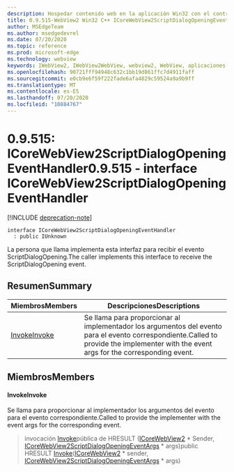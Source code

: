 ```yaml
---
description: Hospedar contenido web en la aplicación Win32 con el control Microsoft Edge WebView2
title: 0.9.515-WebView2 Win32 C++ ICoreWebView2ScriptDialogOpeningEventHandler
author: MSEdgeTeam
ms.author: msedgedevrel
ms.date: 07/20/2020
ms.topic: reference
ms.prod: microsoft-edge
ms.technology: webview
keywords: IWebView2, IWebView2WebView, webview2, WebView, aplicaciones Win32, Win32, Edge, ICoreWebView2, ICoreWebView2Controller, control de explorador, HTML Edge
ms.openlocfilehash: 90721fff94948c632c1bb19d861ffc7d4911faff
ms.sourcegitcommit: e0cb9e6f59f222fade6afa4829c59524a9a9b9ff
ms.translationtype: MT
ms.contentlocale: es-ES
ms.lasthandoff: 07/20/2020
ms.locfileid: "10884767"
---
```

# <span data-ttu-id="2b12c-104">0.9.515: ICoreWebView2ScriptDialogOpeningEventHandler</span><span class="sxs-lookup"><span data-stu-id="2b12c-104">0.9.515 - interface ICoreWebView2ScriptDialogOpeningEventHandler</span></span> 

[!INCLUDE [deprecation-note](../../includes/deprecation-note.md)]

```
interface ICoreWebView2ScriptDialogOpeningEventHandler
  : public IUnknown
```

<span data-ttu-id="2b12c-105">La persona que llama implementa esta interfaz para recibir el evento ScriptDialogOpening.</span><span class="sxs-lookup"><span data-stu-id="2b12c-105">The caller implements this interface to receive the ScriptDialogOpening event.</span></span>

## <span data-ttu-id="2b12c-106">Resumen</span><span class="sxs-lookup"><span data-stu-id="2b12c-106">Summary</span></span>

 <span data-ttu-id="2b12c-107">Miembros</span><span class="sxs-lookup"><span data-stu-id="2b12c-107">Members</span></span>                        | <span data-ttu-id="2b12c-108">Descripciones</span><span class="sxs-lookup"><span data-stu-id="2b12c-108">Descriptions</span></span>
--------------------------------|---------------------------------------------
[<span data-ttu-id="2b12c-109">Invoke</span><span class="sxs-lookup"><span data-stu-id="2b12c-109">Invoke</span></span>](#invoke) | <span data-ttu-id="2b12c-110">Se llama para proporcionar al implementador los argumentos del evento para el evento correspondiente.</span><span class="sxs-lookup"><span data-stu-id="2b12c-110">Called to provide the implementer with the event args for the corresponding event.</span></span>

## <span data-ttu-id="2b12c-111">Miembros</span><span class="sxs-lookup"><span data-stu-id="2b12c-111">Members</span></span>

#### <span data-ttu-id="2b12c-112">Invoke</span><span class="sxs-lookup"><span data-stu-id="2b12c-112">Invoke</span></span> 

<span data-ttu-id="2b12c-113">Se llama para proporcionar al implementador los argumentos del evento para el evento correspondiente.</span><span class="sxs-lookup"><span data-stu-id="2b12c-113">Called to provide the implementer with the event args for the corresponding event.</span></span>

> <span data-ttu-id="2b12c-114">invocación [Invoke](#invoke)pública de HRESULT ([ICoreWebView2](icorewebview2.md) \* Sender, [ICoreWebView2ScriptDialogOpeningEventArgs](icorewebview2scriptdialogopeningeventargs.md) \* args)</span><span class="sxs-lookup"><span data-stu-id="2b12c-114">public HRESULT [Invoke](#invoke)([ICoreWebView2](icorewebview2.md) \* sender, [ICoreWebView2ScriptDialogOpeningEventArgs](icorewebview2scriptdialogopeningeventargs.md) \* args)</span></span>

